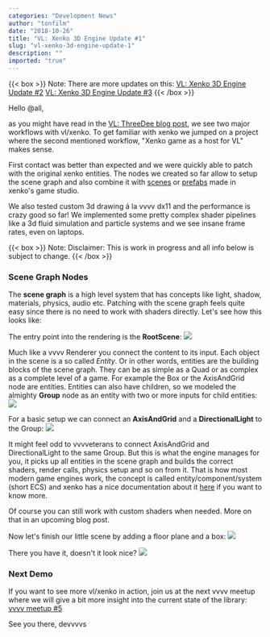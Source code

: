 ```yaml
---
categories: "Development News"
author: "tonfilm"
date: "2018-10-26"
title: "VL: Xenko 3D Engine Update #1"
slug: "vl-xenko-3d-engine-update-1"
description: ""
imported: "true"
---
```



{{< box >}}
Note:
There are more updates on this:
[VL: Xenko 3D Engine Update #2](/blog/2018/vl-xenko-3d-engine-update-2)
[VL: Xenko 3D Engine Update #3](/blog/2020/vl-xenko-3d-engine-update-3)
{{< /box >}}

Hello @all,

as you might have read in the [VL: ThreeDee blog post](/blog/2018/vl-threedee), we see two major workflows with vl/xenko. To get familiar with xenko we jumped on a project where the second mentioned workflow, "Xenko game as a host for VL" makes sense.

First contact was better than expected and we were quickly able to patch with the original xenko entities. The nodes we created so far allow to setup the scene graph and also combine it with [scenes](https://doc.xenko.com/latest/en/manual/game-studio/scenes.html) or [prefabs](https://doc.xenko.com/latest/en/manual/game-studio/prefabs/index.html) made in xenko's game studio.

We also tested custom 3d drawing á la vvvv dx11 and the performance is crazy good so far! We implemented some pretty complex shader pipelines like a 3d fluid simulation and particle systems and we see insane frame rates, even on laptops.

{{< box >}}
Note:
Disclaimer: This is work in progress and all info below is subject to change.
{{< /box >}}

###  Scene Graph Nodes
The **scene graph** is a high level system that has concepts like light, shadow, materials, physics, audio etc. Patching with the scene graph feels quite easy since there is no need to work with shaders directly. Let's see how this looks like:

The entry point into the rendering is the **RootScene**:
![](10_RootScene.PNG)

Much like a vvvv Renderer you connect the content to its input. Each object in the scene is a so called *Entity*. Or in other words, entities are the building blocks of the scene graph. They can be as simple as a Quad or as complex as a complete level of a game. For example the Box or the AxisAndGrid node are entities. Entities can also have children, so we modeled the almighty **Group** node as an entity with two or more inputs for child entities:
![](20_Group.PNG)

For a basic setup we can connect an **AxisAndGrid** and a **DirectionalLight** to the Group:
![](30_Basics.PNG)

It might feel odd to vvvveterans to connect AxisAndGrid and DirectionalLight to the same Group. But this is what the engine manages for you, it picks up all entities in the scene graph and builds the correct shaders, render calls, physics setup and so on from it. That is how most modern game engines work, the concept is called entity/component/system (short ECS) and xenko has a nice documentation about it [here](https://doc.xenko.com/latest/en/manual/engine/entity-component-model/managing-entities.html) if you want to know more.

Of course you can still work with custom shaders when needed. More on that in an upcoming blog post.

Now let's finish our little scene by adding a floor plane and a box:
![](40_MiniScene.PNG)

There you have it, doesn't it look nice?
![](50_MiniSceneOutput2.PNG) 

###  Next Demo
If you want to see more vl/xenko in action, join us at the next vvvv meetup where we will give a bit more insight into the current state of the library: [vvvv meetup #5](/blog/2018/5-berlin-vvvv-meetup)

See you there,
devvvvs